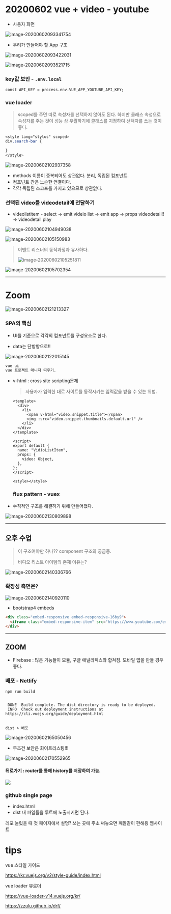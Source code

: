 # 20200602 vue + video - youtube

- 사용자 화면

![image-20200602093341754](C:\Users\peach\AppData\Roaming\Typora\typora-user-images\image-20200602093341754.png)

- 우리가 만들어야 할 App 구조

![image-20200602093422031](C:\Users\peach\AppData\Roaming\Typora\typora-user-images\image-20200602093422031.png)



![image-20200602093521715](C:\Users\peach\AppData\Roaming\Typora\typora-user-images\image-20200602093521715.png)



### key값 보안 - `.env.local`

```
const API_KEY = process.env.VUE_APP_YOUTUBE_API_KEY;
```



### vue loader 

> scoped를 주면 따로 속성자를 선택하지 않아도 된다. 하지만 클래스 속성으로 속성자를 주는 것이 성능 상 우월하기에 클래스를 지정하여 선택자를 쓰는 것이 좋다.

```css
<style lang="stylus" scoped>
div.search-bar {

}
</style>
```

![image-20200602102937358](assets/image-20200602102937358.png)

- methods 이름이 중복되어도 상관없다. 분리, 독립된 컴포넌트.
-  컴포넌트 간은 느슨한 연결이다.
- 각각 독립된 스코프를 가지고 있으므로 상관없다.

### 선택된 video를 videodetail에 전달하기

- videolistitem - select -> emit videio list -> emit app -> props videodetail!! -> videodetail play

![image-20200602104949038](assets/image-20200602104949038.png)



![image-20200602105150983](assets/image-20200602105150983.png)

> 이벤트 리스너의 동작과정과 유사하다.
>
> ![image-20200602105251811](assets/image-20200602105251811.png)

![image-20200602105702354](assets/image-20200602105702354.png)

----

# Zoom

![image-20200602121213327](assets/image-20200602121213327.png)

### SPA의 핵심

- UI를 기준으로 각각의 컴포넌트를 구성요소로 한다.

- data는 단방향으로!!

![image-20200602122015145](assets/image-20200602122015145.png)

```bash
vue ui
vue 프로젝트 매니저 띄우기.
```

- v-html : cross site scripting문제

  > 사용자가 입력한 대로 사이트를 동작시키는 입력값을 받을 수 있는 위험.

  ```
  <template>
    <div>
      <li>
        <span v-html="video.snippet.title"></span>
        <img :src="video.snippet.thumbnails.default.url" />
      </li>
    </div>
  </template>
  
  <script>
  export default {
    name: "VidioListItem",
    props: {
      video: Object,
    },
  };
  </script>
  
  <style></style>
  
  ```

  ### flux pattern - vuex

- 수직적인 구조를 해결하기 위해 만들어졌다.

![image-20200602130809898](assets/image-20200602130809898.png)



----

## 오후 수업

> 이 구조여야만 하나?? component 구조의 궁금증.
>
> 비디오 리스트 아이템의 존재 이유는?

![image-20200602140336766](assets/image-20200602140336766.png)

### 확장성 측면은?

![image-20200602140920110](assets/image-20200602140920110.png)



- bootstrap4 embeds

```html
<div class="embed-responsive embed-responsive-16by9">
  <iframe class="embed-responsive-item" src="https://www.youtube.com/embed/zpOULjyy-n8?rel=0" allowfullscreen></iframe>
</div>
```

---

## ZOOM

- Firebase : 많은 기능들이 모듈, 구글 애널리틱스와 합쳐짐. 모바일 앱을 만들 경우 좋다.

### 배포  - Netlify

```
npm run build


 DONE  Build complete. The dist directory is ready to be deployed.
 INFO  Check out deployment instructions at https://cli.vuejs.org/guide/deployment.html
      

dist > 배포 
```

![image-20200602165050456](assets/image-20200602165050456.png)



- 무조건 보안은 화이트리스팅!!!

![image-20200602170552965](assets/image-20200602170552965.png)

#### 뒤로가기 : router를 통해 history를 저장하여 가능.

> 



![](assets/image-20200602171742681.png)

### github single page

- index.html
- dist 내 파일들을 루트에 노출시키면 된다.

레포 눌렀을 때 첫 페이지에서 설명? 쓰는 곳에 주소 써놓으면 깨알같이 편해용
웹사이트







# tips

vue 스타일 가이드

https://kr.vuejs.org/v2/style-guide/index.html

vue loader 뷰로더

https://vue-loader-v14.vuejs.org/kr/



https://zzulu.github.io/drf/